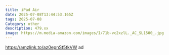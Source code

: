 ```yaml
---
title: iPad Air
date: 2025-07-08T13:44:53.165Z
tags: 2025-07-08
Category: other
description: 479.xx
image: https://m.media-amazon.com/images/I/71b-vc2xzlL._AC_SL1500_.jpg
---
```

https://amzlink.to/az0epnSt5tkVW ad